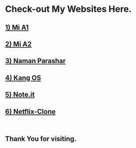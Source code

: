 # Check-out My Websites Here.

## [1) Mi A1](https://nparashar150.github.io/mia1)

## [2) Mi A2](https://nparashar150.github.io/mia2)

## [3) Naman Parashar](https://nparashar150.github.io)

## [4) Kang OS](https://kangos.in/)

## [5) Note.it](https://msms-224ad.web.app/)

## [6) Netflix-Clone](https://nparashar150.me/netflix/)
<br>

## Thank You for visiting.

